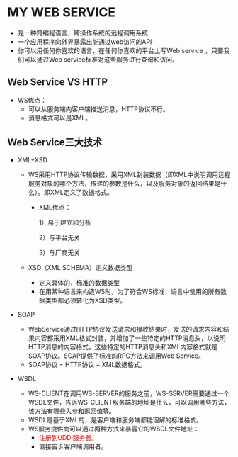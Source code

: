 # MY WEB SERVICE

- 是一种跨编程语言，跨操作系统的远程调用系统
- 一个应用程序向外界暴露出能通过web访问的API
- 你可以用任何你喜欢的语言，在任何你喜欢的平台上写Web service ，只要我们可以通过Web service标准对这些服务进行查询和访问。

## Web Service VS HTTP

- WS优点：
  - 可以从服务端向客户端推送消息，HTTP协议不行。
  - 消息格式可以是XML。

## Web Service三大技术

- XML+XSD

  - WS采用HTTP协议传输数据，采用XML封装数据（即XML中说明调用远程服务对象的哪个方法，传递的参数是什么，以及服务对象的返回结果是什么）。即XML定义了数据格式。

    - XML优点：

      1）易于建立和分析

      2）与平台无关

      3）与厂商无关

  - XSD（XML SCHEMA）定义数据类型

    - 定义具体的，标准的数据类型
    - 在用某种语言来构造WS时，为了符合WS标准，语言中使用的所有数据类型都必须转化为XSD类型。

- SOAP
  - WebService通过HTTP协议发送请求和接收结果时，发送的请求内容和结果内容都采用XML格式封装，并增加了一些特定的HTTP消息头，以说明HTTP消息的内容格式，这些特定的HTTP消息头和XML内容格式就是SOAP协议。SOAP提供了标准的RPC方法来调用Web Service。
  - SOAP协议 = HTTP协议 + XML数据格式。
- WSDL
  - WS-CLIENT在调用WS-SERVER的服务之前，WS-SERVER需要通过一个WSDL文件，告诉WS-CLIENT服务端的地址是什么，可以调用哪些方法，该方法有哪些入参和返回值等。
  - WSDL是基于XML的，是客户端和服务端都能理解的标准格式。
  - WS服务提供商可以通过两种方式来暴露它的WSDL文件地址：
    - <font color="#dd0000">注册到UDDI服务器。</font>
    - 直接告诉客户端调用者。



